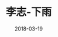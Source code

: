 ---
layout: post
title: 李志-下雨
date: 2018-03-19
tags: 音乐
category: 音乐
is_share: true
disqus_comments: true
description: 下起了雨，你感到冷吗
---